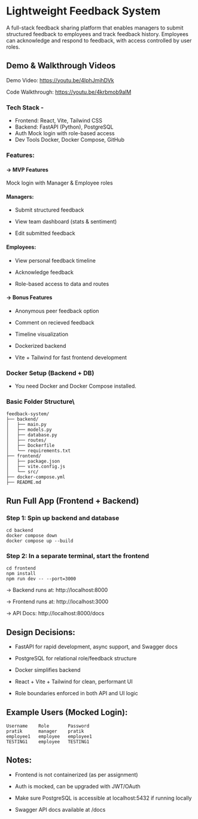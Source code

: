 # Lightweight Feedback System
A full-stack feedback sharing platform that enables managers to submit structured feedback to employees and track feedback history. Employees can acknowledge and respond to feedback, with access controlled by user roles.

##  Demo & Walkthrough Videos
 Demo Video: https://youtu.be/4IphJmjhDVk

 Code Walkthrough: https://youtu.be/4krbmob9alM

 ### Tech Stack - 
- Frontend:	React, Vite, Tailwind CSS
- Backend:	FastAPI (Python), PostgreSQL
- Auth	Mock login with role-based access
- Dev Tools	Docker, Docker Compose, GitHub

 ### Features: 
 #### -> MVP Features
Mock login with Manager & Employee roles

#### Managers:

- Submit structured feedback

- View team dashboard (stats & sentiment)

- Edit submitted feedback

#### Employees:

- View personal feedback timeline

- Acknowledge feedback

- Role-based access to data and routes

#### -> Bonus Features
- Anonymous peer feedback option

- Comment on recieved feedback

- Timeline visualization

- Dockerized backend

- Vite + Tailwind for fast frontend development

### Docker Setup (Backend + DB)
- You need Docker and Docker Compose installed.

### Basic Folder Structure\
```
feedback-system/
├── backend/
│   ├── main.py
│   ├── models.py
│   ├── database.py
│   ├── routes/
│   ├── Dockerfile
│   └── requirements.txt
├── frontend/
│   ├── package.json
│   ├── vite.config.js
│   └── src/
├── docker-compose.yml
├── README.md
``` 

## Run Full App (Frontend + Backend)

### Step 1: Spin up backend and database
```
cd backend
docker compose down
docker compose up --build
```

### Step 2: In a separate terminal, start the frontend
```
cd frontend
npm install
npm run dev -- --port=3000
```


-> Backend runs at: http://localhost:8000

-> Frontend runs at: http://localhost:3000

-> API Docs: http://localhost:8000/docs

 ## Design Decisions:
- FastAPI for rapid development, async support, and Swagger docs

- PostgreSQL for relational role/feedback structure

- Docker simplifies backend

- React + Vite + Tailwind for clean, performant UI

- Role boundaries enforced in both API and UI logic

 ## Example Users (Mocked Login):
```
Username	Role       Password
pratik  	manager    pratik
employee1	employee   employee1
TESTING1	employee   TESTING1
```

## Notes:
- Frontend is not containerized (as per assignment)

- Auth is mocked, can be upgraded with JWT/OAuth

- Make sure PostgreSQL is accessible at localhost:5432 if running locally

- Swagger API docs available at /docs
